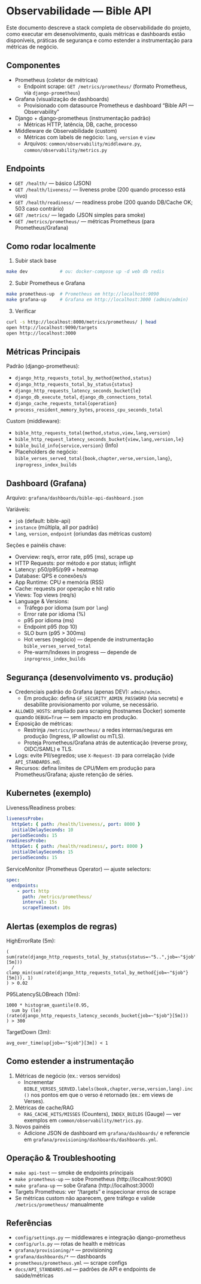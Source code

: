 # Observabilidade — Bible API

Este documento descreve a stack completa de observabilidade do projeto, como executar em desenvolvimento, quais métricas e dashboards estão disponíveis, práticas de segurança e como estender a instrumentação para métricas de negócio.

## Componentes
- Prometheus (coletor de métricas)
  - Endpoint scrape: `GET /metrics/prometheus/` (formato Prometheus, via `django-prometheus`)
- Grafana (visualização de dashboards)
  - Provisionado com datasource Prometheus e dashboard “Bible API — Observability”
- Django + django-prometheus (instrumentação padrão)
  - Métricas HTTP, latência, DB, cache, processo
- Middleware de Observabilidade (custom)
  - Métricas com labels de negócio: `lang`, `version` e `view`
  - Arquivos: `common/observability/middleware.py`, `common/observability/metrics.py`

## Endpoints
- `GET /health/` — básico (JSON)
- `GET /health/liveness/` — liveness probe (200 quando processo está vivo)
- `GET /health/readiness/` — readiness probe (200 quando DB/Cache OK; 503 caso contrário)
- `GET /metrics/` — legado (JSON simples para smoke)
- `GET /metrics/prometheus/` — métricas Prometheus (para Prometheus/Grafana)

## Como rodar localmente
1) Subir stack base
```bash
make dev            # ou: docker-compose up -d web db redis
```
2) Subir Prometheus e Grafana
```bash
make prometheus-up  # Prometheus em http://localhost:9090
make grafana-up     # Grafana em http://localhost:3000 (admin/admin)
```
3) Verificar
```bash
curl -s http://localhost:8000/metrics/prometheus/ | head
open http://localhost:9090/targets
open http://localhost:3000
```

## Métricas Principais
Padrão (django-prometheus):
- `django_http_requests_total_by_method{method,status}`
- `django_http_requests_total_by_status{status}`
- `django_http_requests_latency_seconds_bucket{le}`
- `django_db_execute_total`, `django_db_connections_total`
- `django_cache_requests_total{operation}`
- `process_resident_memory_bytes`, `process_cpu_seconds_total`

Custom (middleware):
- `bible_http_requests_total{method,status,view,lang,version}`
- `bible_http_request_latency_seconds_bucket{view,lang,version,le}`
- `bible_build_info{service,version}` (Info)
- Placeholders de negócio: `bible_verses_served_total{book,chapter,verse,version,lang}`, `inprogress_index_builds`

## Dashboard (Grafana)
Arquivo: `grafana/dashboards/bible-api-dashboard.json`

Variáveis:
- `job` (default: bible-api)
- `instance` (múltipla, all por padrão)
- `lang`, `version`, `endpoint` (oriundas das métricas custom)

Seções e painéis chave:
- Overview: req/s, error rate, p95 (ms), scrape up
- HTTP Requests: por método e por status; inflight
- Latency: p50/p95/p99 + heatmap
- Database: QPS e conexões/s
- App Runtime: CPU e memória (RSS)
- Cache: requests por operação e hit ratio
- Views: Top views (req/s)
- Language & Versions:
  - Tráfego por idioma (sum por `lang`)
  - Error rate por idioma (%)
  - p95 por idioma (ms)
  - Endpoint p95 (top 10)
  - SLO burn (p95 > 300ms)
  - Hot verses (negócio) — depende de instrumentação `bible_verses_served_total`
  - Pre-warm/Indexes in progress — depende de `inprogress_index_builds`

## Segurança (desenvolvimento vs. produção)
- Credenciais padrão do Grafana (apenas DEV): `admin/admin`.
  - Em produção: defina `GF_SECURITY_ADMIN_PASSWORD` (via secrets) e desabilite provisionamento por volume, se necessário.
- `ALLOWED_HOSTS`: ampliado para scraping (hostnames Docker) somente quando `DEBUG=True` — sem impacto em produção.
- Exposição de métricas:
  - Restrinja `/metrics/prometheus/` a redes internas/seguras em produção (Ingress, IP allowlist ou mTLS).
  - Proteja Prometheus/Grafana atrás de autenticação (reverse proxy, OIDC/SAML) e TLS.
- Logs: evite PII/segredos; use `X-Request-ID` para correlação (vide `API_STANDARDS.md`).
- Recursos: defina limites de CPU/Mem em produção para Prometheus/Grafana; ajuste retenção de séries.

## Kubernetes (exemplo)
Liveness/Readiness probes:
```yaml
livenessProbe:
  httpGet: { path: /health/liveness/, port: 8000 }
  initialDelaySeconds: 10
  periodSeconds: 15
readinessProbe:
  httpGet: { path: /health/readiness/, port: 8000 }
  initialDelaySeconds: 15
  periodSeconds: 15
```
ServiceMonitor (Prometheus Operator) — ajuste selectors:
```yaml
spec:
  endpoints:
    - port: http
      path: /metrics/prometheus/
      interval: 15s
      scrapeTimeout: 10s
```

## Alertas (exemplos de regras)
HighErrorRate (5m):
```
( sum(rate(django_http_requests_total_by_status{status=~"5..",job=~"$job"}[5m]))
  / clamp_min(sum(rate(django_http_requests_total_by_method{job=~"$job"}[5m])), 1)
) > 0.02
```
P95LatencySLOBreach (10m):
```
1000 * histogram_quantile(0.95,
  sum by (le) (rate(django_http_requests_latency_seconds_bucket{job=~"$job"}[5m]))
) > 300
```
TargetDown (3m):
```
avg_over_time(up{job=~"$job"}[3m]) < 1
```

## Como estender a instrumentação
1) Métricas de negócio (ex.: versos servidos)
   - Incrementar `BIBLE_VERSES_SERVED.labels(book,chapter,verse,version,lang).inc()` nos pontos em que o verso é retornado (ex.: em views de Verses).
2) Métricas de cache/RAG
   - `RAG_CACHE_HITS/MISSES` (Counters), `INDEX_BUILDS` (Gauge) — ver exemplos em `common/observability/metrics.py`.
3) Novos painéis
   - Adicione JSON de dashboard em `grafana/dashboards/` e referencie em `grafana/provisioning/dashboards/dashboards.yml`.

## Operação & Troubleshooting
- `make api-test` — smoke de endpoints principais
- `make prometheus-up` — sobe Prometheus (http://localhost:9090)
- `make grafana-up` — sobe Grafana (http://localhost:3000)
- Targets Prometheus: ver “/targets” e inspecionar erros de scrape
- Se métricas custom não aparecem, gere tráfego e valide `/metrics/prometheus/` manualmente

## Referências
- `config/settings.py` — middlewares e integração django-prometheus
- `config/urls.py` — rotas de health e métricas
- `grafana/provisioning/*` — provisioning
- `grafana/dashboards/*` — dashboards
- `prometheus/prometheus.yml` — scrape configs
- `docs/API_STANDARDS.md` — padrões de API e endpoints de saúde/métricas
